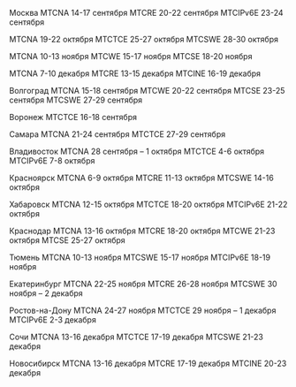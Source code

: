 Москва
MTCNA 14-17 сентября 
MTCRE 20-22 сентября 
MTCIPv6E 23-24 сентября 
 
MTCNA 19-22 октября 
MTCTCE 25-27 октября 
MTCSWE 28-30 октября 
 
MTCNA 10-13 ноября 
MTCWE 15-17 ноября 
MTCSE 18-20 ноября 
 
MTCNA 7-10 декабря 
MTCRE 13-15 декабря 
MTCINE 16-19 декабря 

Волгоград
MTCNA 15-18 сентября 
MTCWE 20-22 сентября 
MTCSE 23-25 сентября 
MTCSWE 27-29 сентября 

Воронеж
MTCTCE 16-18 сентября 

Самара
MTCNA 21-24 сентября 
MTCTCE 27-29 сентября 

Владивосток
MTCNA 28 сентября – 1 октября 
MTCTCE 4-6 октября 
MTCIPv6E 7-8 октября 

Красноярск
MTCNA 6-9 октября 
MTCRE 11-13 октября 
MTCSWE 14-16 октября 

Хабаровск
MTCNA 12-15 октября 
MTCTCE 18-20 октября 
MTCIPv6E 21-22 октября 

Краснодар
MTCNA 13-16 октября 
MTCRE 18-20 октября 
MTCWE 21-23 октября 
MTCSE 25-27 октября 

Тюмень
MTCNA 10-13 ноября 
MTCSWE 15-17 ноября 
MTCIPv6E 18-19 ноября 

Екатеринбург
MTCNA 22-25 ноября 
MTCRE 26-28 ноября 
MTCSWE 30 ноября – 2 декабря 

Ростов-на-Дону
MTCNA 24-27 ноября 
MTCTCE 29 ноября – 1 декабря 
MTCIPv6E 2-3 декабря 

Сочи
MTCNA 13-16 декабря 
MTCTCE 17-19 декабря 
MTCSWE 21-23 декабря 

Новосибирск
MTCNA 13-16 декабря 
MTCRE 17-19 декабря 
MTCINE 20-23 декабря 
